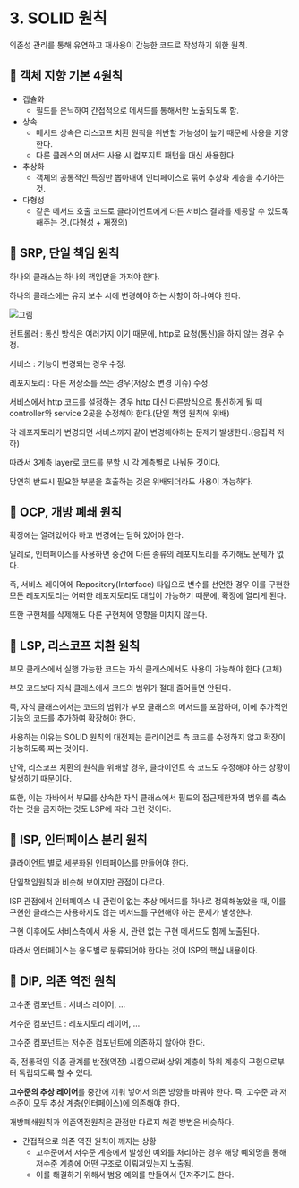 # 3. SOLID 원칙

의존성 관리를 통해 유연하고 재사용이 간능한 코드로 작성하기 위한 원칙.

## 🎇 객체 지향 기본 4원칙

- 캡슐화
  - 필드를 은닉하여 간접적으로 메서드를 통해서만 노출되도록 함.
- 상속
  - 메서드 상속은 리스코프 치환 원칙을 위반할 가능성이 높기 때문에 사용을 지양한다.
  - 다른 클래스의 메서드 사용 시 컴포지트 패턴을 대신 사용한다.
- 추상화
  - 객체의 공통적인 특징만 뽑아내어 인터페이스로 묶어 추상화 계층을 추가하는 것.
- 다형성
  - 같은 메서드 호출 코드로 클라이언트에게 다른 서비스 결과를 제공할 수 있도록 해주는 것.(다형성 + 재정의)


## 🎇 SRP, 단일 책임 원칙

하나의 클래스는 하나의 책임만을 가져야 한다.

하나의 클래스에는 유지 보수 시에 변경해야 하는 사항이 하나여야 한다.

![그]()림

컨트롤러 : 통신 방식은 여러가지 이기 때문에, http로 요청(통신)을 하지 않는 경우 수정.

서비스 : 기능이 변경되는 경우 수정.

레포지토리 : 다른 저장소를 쓰는 경우(저장소 변경 이슈) 수정.

서비스에서 http 코드를 설정하는 경우 http 대신 다른방식으로 통신하게 될 때 controller와 service 2곳을 수정해야 한다.(단일 책임 원칙에 위배)

각 레포지토리가 변경되면 서비스까지 같이 변경해야하는 문제가 발생한다.(응집력 저하)

따라서 3계층 layer로 코드를 분할 시 각 계층별로 나눠둔 것이다.

당연히 반드시 필요한 부분을 호출하는 것은 위배되더라도 사용이 가능하다.


## 🎇 OCP, 개방 폐쇄 원칙

확장에는 열려있어야 하고 변경에는 닫혀 있어야 한다.

일례로, 인터페이스를 사용하면 중간에 다른 종류의 레포지토리를 추가해도 문제가 없다.

즉, 서비스 레이어에 Repository(Interface) 타입으로 변수를 선언한 경우 이를 구현한 모든 레포지토리는 어떠한 레포지토리도 대입이 가능하기 때문에, 확장에 열리게 된다.

또한 구현체를 삭제해도 다른 구현체에 영향을 미치지 않는다.


## 🎇 LSP, 리스코프 치환 원칙

부모 클래스에서 실행 가능한 코드는 자식 클래스에서도 사용이 가능해야 한다.(교체)

부모 코드보다 자식 클래스에서 코드의 범위가 절대 줄어들면 안된다.

즉, 자식 클래스에서는 코드의 범위가 부모 클래스의 메서드를 포함하며, 이에 추가적인 기능의 코드를 추가하여 확장해야 한다.

사용하는 이유는 SOLID 원칙의 대전제는 클라이언트 측 코드를 수정하지 않고 확장이 가능하도록 짜는 것이다.

만약, 리스코프 치환의 원칙을 위배할 경우, 클라이언트 측 코드도 수정해야 하는 상황이 발생하기 때문이다.

또한, 이는 자바에서 부모를 상속한 자식 클래스에서 필드의 접근제한자의 범위를 축소하는 것을 금지하는 것도 LSP에 따라 그런 것이다.


## 🎇 ISP, 인터페이스 분리 원칙

클라이언트 별로 세분화된 인터페이스를 만들어야 한다.

단일책임원칙과 비슷해 보이지만 관점이 다르다.

ISP 관점에서 인터페이스 내 관련이 없는 추상 메서드를 하나로 정의해놓았을 때, 이를 구현한 클래스는 사용하지도 않는 메서드를 구현해야 하는 문제가 발생한다.

구현 이후에도 서비스측에서 사용 시, 관련 없는 구현 메서드도 함께 노출된다.

따라서 인터페이스는 용도별로 분류되어야 한다는 것이 ISP의 핵심 내용이다.


## 🎇 DIP, 의존 역전 원칙

고수준 컴포넌트 : 서비스 레이어, ...

저수준 컴포넌트 : 레포지토리 레이어, ...

고수준 컴포넌트는 저수준 컴포넌트에 의존하지 않아야 한다.

즉, 전통적인 의존 관계를 반전(역전) 시킴으로써 상위 계층이 하위 계층의 구현으로부터 독립되도록 할 수 있다.

**고수준의 추상 레이어**를 중간에 끼워 넣어서 의존 방향을 바꿔야 한다. 즉, 고수준 과 저수준이 모두 추상 계층(인터페이스)에 의존해야 한다.

개방폐쇄원칙과 의존역전원칙은 관점만 다르지 해결 방법은 비슷하다.

- 간접적으로 의존 역전 원칙이 깨지는 상황
  - 고수준에서 저수준 계층에서 발생한 예외를 처리하는 경우 해당 예외명을 통해 저수준 계층에 어떤 구조로 이뤄져있는지 노출됨.
  - 이를 해결하기 위해서 범용 예외를 만들어서 던져주기도 한다.
